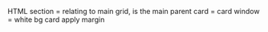 HTML
section = relating to main grid, is the main parent
card = card 
window = white bg card
apply margin 